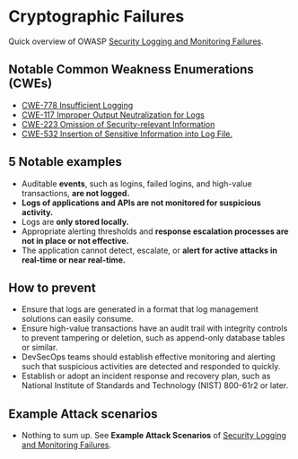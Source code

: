 # Cryptographic Failures
Quick overview of OWASP [Security Logging and Monitoring Failures](https://owasp.org/Top10/A09_2021-Security_Logging_and_Monitoring_Failures/).

## Notable Common Weakness Enumerations (CWEs)
- [CWE-778 Insufficient Logging](https://cwe.mitre.org/data/definitions/778.html)
- [CWE-117 Improper Output Neutralization for Logs](https://cwe.mitre.org/data/definitions/117.html)
- [CWE-223 Omission of Security-relevant Information](https://cwe.mitre.org/data/definitions/223.html)
- [CWE-532 Insertion of Sensitive Information into Log File.](https://cwe.mitre.org/data/definitions/532.html)


## 5 Notable examples
- Auditable **events**, such as logins, failed logins, and high-value transactions, **are not logged.**
- **Logs of applications and APIs are not monitored for suspicious activity.**
- Logs are **only stored locally.**
- Appropriate alerting thresholds and **response escalation processes are not in place or not effective.**
- The application cannot detect, escalate, or **alert for active attacks in real-time or near real-time.**


## How to prevent
- Ensure that logs are generated in a format that log management solutions can easily consume.
- Ensure high-value transactions have an audit trail with integrity controls to prevent tampering or deletion, such as append-only database tables or similar.
- DevSecOps teams should establish effective monitoring and alerting such that suspicious activities are detected and responded to quickly.
- Establish or adopt an incident response and recovery plan, such as National Institute of Standards and Technology (NIST) 800-61r2 or later.



## Example Attack scenarios
- Nothing to sum up. See **Example Attack Scenarios** of [Security Logging and Monitoring Failures](https://owasp.org/Top10/A09_2021-Security_Logging_and_Monitoring_Failures/).
